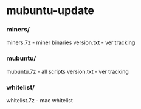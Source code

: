 # mubuntu-update

### miners/
  miners.7z     - miner binaries
  version.txt   - ver tracking
  
### mubuntu/
  mubuntu.7z    - all scripts
  version.txt   - ver tracking
  
### whitelist/
  whitelist.7z  - mac whitelist 
  
